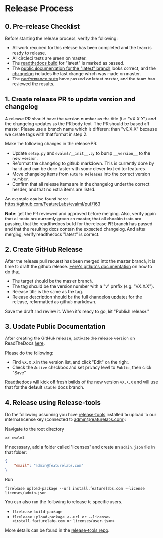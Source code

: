 # Release Process

## 0. Pre-release Checklist
Before starting the release process, verify the following:
* All work required for this release has been completed and the team is ready to release.
* [All circleci tests are green on master](https://app.circleci.com/pipelines/github/FeatureLabs/evalml?branch=master).
* The [readthedocs build](https://readthedocs.com/projects/feature-labs-inc-evalml/builds/) for "latest" is marked as passed.
* The [public documentation for the "latest" branch](https://evalml.featurelabs.com/en/latest/) looks correct, and the [changelog](https://evalml.featurelabs.com/en/latest/changelog.html) includes the last change which was made on master.
* The [performance tests](https://evalml.featurelabs.com/en/latest/changelog.html) have passed on latest master, and the team has reviewed the results.

## 1. Create release PR to update version and changelog
A release PR should have the version number as the title (i.e. "vX.X.X") and the changelog updates as the PR body text. The PR should be based off master. Please use a branch name which is different than "vX.X.X" because we create tags with that format in step 2.

Make the following changes in the release PR:
* Update `setup.py` and `evalml/__init__.py` to bump `__version__` to the new version.
* Reformat the changelog to github markdown. This is currently done by hand and can be done faster with some clever text editor features.
* Move changelog items from `Future Releases` into the correct version number.
* Confirm that all release items are in the changelog under the correct header, and that no extra items are listed.

An example can be found here: https://github.com/FeatureLabs/evalml/pull/163

**Note**: get the PR reviewed and approved before merging. Also, verify again that all tests are currently green on master, that all checkin tests are passing, that the readthedocs build for the release PR branch has passed and that the resulting docs contain the expected changelog. And after merging, verify readthedocs "latest" is correct.

## 2. Create GitHub Release
After the release pull request has been merged into the master branch, it is time to draft the github release. [Here's github's documentation](https://help.github.com/en/github/administering-a-repository/managing-releases-in-a-repository#creating-a-release) on how to do that.
* The target should be the master branch.
* The tag should be the version number with a "v" prefix (e.g. "vX.X.X").
* Release title is the same as the tag.
* Release description should be the full changelog updates for the release, reformatted as github markdown.

Save the draft and review it. When it's ready to go, hit "Publish release."

## 3. Update Public Documentation
After creating the GitHub release, activate the release version on ReadTheDocs [here](https://readthedocs.com/projects/feature-labs-inc-evalml/versions/).

Please do the following:
* Find `vX.X.X` in the version list, and click "Edit" on the right.
* Check the `Active` checkbox and set privacy level to `Public`, then click "Save"

Readthedocs will kick off fresh builds of the new version `vX.X.X` and will use that for the default `stable` docs branch.

## 4. Release using Release-tools

Do the following assuming you have [release-tools](https://github.com/FeatureLabs/release-tools) installed to upload to our internal license key (connected to admin@featurelabs.com):

Navigate to the root directory
```shell
cd evalml
```

If necessary, add a folder called "licenses" and create an `admin.json` file in that folder:
```json
{
    "email": "admin@featurelabs.com"
}
```

Run
```shell
flrelease upload-package --url install.featurelabs.com --license licenses/admin.json
```

You can also run the following to release to specific users.
* `flrelease build-package`
* `flrelease upload-package <--url or --license> <install.featurelabs.com or licenses/user.json>`

More details can be found in the [release-tools repo](https://github.com/FeatureLabs/release-tools).
